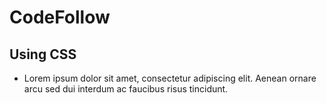 # CodeFollow
## Using CSS

* Lorem ipsum dolor sit amet, consectetur adipiscing elit. Aenean ornare arcu sed dui interdum ac faucibus risus tincidunt.
